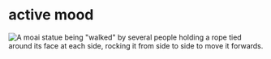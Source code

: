 # active mood
![A moai statue being "walked" by several people holding a rope tied around its face at each side, rocking it from side to side to move it forwards.](https://c.tenor.com/DcNBgFSpfIkAAAAd/stoned-walked.gif)

